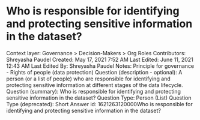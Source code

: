 # Who is responsible for identifying and protecting sensitive information in the dataset?

Context layer: Governance > Decision-Makers > Org Roles
Contributors: Shreyasha Paudel
Created: May 17, 2021 7:52 AM
Last Edited: June 11, 2021 12:43 AM
Last Edited By: Shreyasha Paudel
Notes: Principle for governance - Rights of people (data protection)
Question (description - optional): A person (or a list of people) who are responsible for identifying and protecting sensitive information at different stages of the data lifecycle.
Question (summary): Who is responsible for identifying and protecting sensitive information in the dataset?
Question Type: Person (List)
Question Type (deprecated): Short Answer
id: 1621263120000Who is responsible for identifying and protecting sensitive information in the dataset?